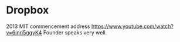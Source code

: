 # Dropbox

2013 MIT commencement address <https://www.youtube.com/watch?v=6inri5ggyK4> Founder speaks very well.

